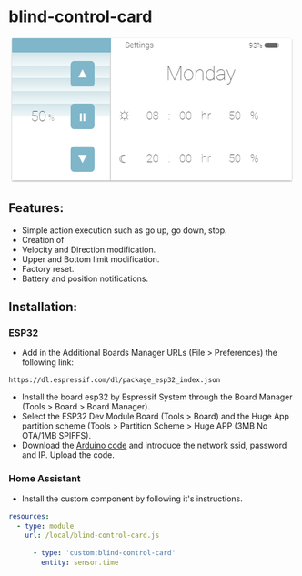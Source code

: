 # blind-control-card
<p align="center">
  <img src="https://github.com/juagarh5/blind-control-card/blob/master/examples/Interface.png?raw=true">
</p>

## Features:
* Simple action execution such as go up, go down, stop.
* Creation of 
* Velocity and Direction modification.
* Upper and Bottom limit modification.
* Factory reset.
* Battery and position notifications.

## Installation:

### ESP32
* Add in the Additional Boards Manager URLs (File > Preferences) the following link:
```
https://dl.espressif.com/dl/package_esp32_index.json
```
* Install the board esp32 by Espressif System through the Board Manager (Tools > Board > Board Manager).
* Select the ESP32 Dev Module Board (Tools > Board) and the Huge App partition scheme (Tools > Partition Scheme > Huge APP (3MB No OTA/1MB SPIFFS).
* Download the [Arduino code](https://github.com/juagarh5/blind-control-card/blob/master/MQTT_BLE_Controller.ino) and introduce the network ssid, password and IP. Upload the code.

### Home Assistant
* Install the custom component by following it's instructions.
```yaml
resources:
  - type: module
    url: /local/blind-control-card.js
```
```yaml
      - type: 'custom:blind-control-card'
        entity: sensor.time
```
